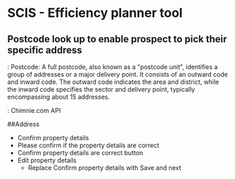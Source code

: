 # SCIS - Efficiency planner tool

## Postcode look up to enable prospect to pick their specific address

: Postcode: A full postcode, also known as a "postcode unit", identifies a group of addresses or a major delivery point. It consists of an outward code and inward code. The outward code indicates the area and district, while the inward code specifies the sector and delivery point, typically encompassing about 15 addresses.

: Chimnie.com API



##Address
- Confirm property details
- Please confirm if the property details are correct
- Confirm property details are correct button
- Edit property details
  - Replace Confirm property details with Save and next